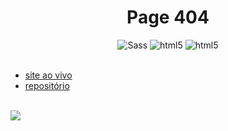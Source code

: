 <h1 align="center">Page 404</h1>

<div align="center">
<img alt="Sass" src="https://img.shields.io/badge/-Sass-CC6699?style=flat-square&logo=sass&logoColor=white" />
<img alt="html5" src="https://img.shields.io/badge/-CSS-blue?style=flat-square&logo=css3&logoColor=white" />
<img alt="html5" src="https://img.shields.io/badge/-HTML5-E34F26?style=flat-square&logo=html5&logoColor=white" />
</div>

<br>

- [site ao vivo](https://eriickw.github.io/Page_404/)
- [repositório](https://github.com/EriickW/Page_404)

<br>

<img src="img/404.png">
